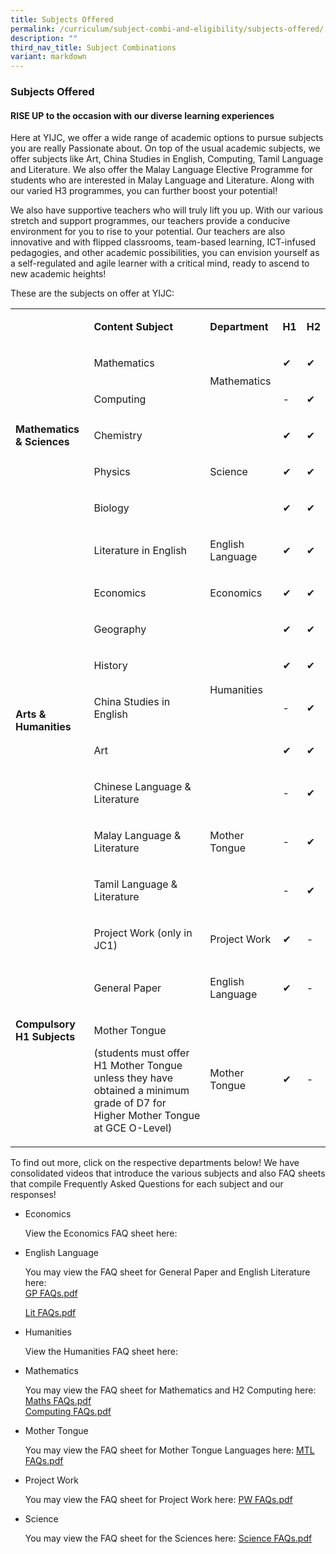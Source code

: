 ```yaml
---
title: Subjects Offered
permalink: /curriculum/subject-combi-and-eligibility/subjects-offered/
description: ""
third_nav_title: Subject Combinations
variant: markdown
---
```

<h3><strong>Subjects Offered</strong></h3><h4><strong>RISE UP to the occasion with our diverse&nbsp;learning&nbsp;experiences</strong></h4><p>Here at YIJC, we offer a wide range of academic options to pursue subjects you are really Passionate about. On top of the usual academic subjects, we offer subjects like Art, China Studies in English, Computing, Tamil Language and Literature. We also offer the Malay Language Elective Programme for students who are interested in Malay Language and Literature. Along with our varied H3 programmes, you can further boost your potential!</p><p>We also have supportive teachers who will truly lift you up. With our various stretch and support programmes, our teachers provide a conducive environment for you to rise to your potential. Our teachers are also innovative and with flipped classrooms, team-based learning, ICT-infused pedagogies, and other academic possibilities, you can envision yourself as a self-regulated and agile learner with a critical mind, ready to ascend to new academic heights!</p><p>These are the subjects on offer at YIJC:</p><table><tbody><tr><td rowspan="1" colspan="1"><p></p></td><td rowspan="1" colspan="1"><p><strong>Content Subject</strong></p></td><td rowspan="1" colspan="1"><p><strong>Department</strong></p></td><td rowspan="1" colspan="1"><p><strong>H1</strong></p></td><td rowspan="1" colspan="1"><p><strong>H2</strong></p></td></tr><tr><td rowspan="5" colspan="1"><p><strong>Mathematics &amp; Sciences</strong></p></td><td rowspan="1" colspan="1"><p>Mathematics</p></td><td rowspan="2" colspan="1"><p>Mathematics</p></td><td rowspan="1" colspan="1"><p>✔</p></td><td rowspan="1" colspan="1"><p>✔</p></td></tr><tr><td rowspan="1" colspan="1"><p>Computing</p></td><td rowspan="1" colspan="1"><p>-</p></td><td rowspan="1" colspan="1"><p>✔</p></td></tr><tr><td rowspan="1" colspan="1"><p>Chemistry</p></td><td rowspan="3" colspan="1"><p>Science</p></td><td rowspan="1" colspan="1"><p>✔</p></td><td rowspan="1" colspan="1"><p>✔</p></td></tr><tr><td rowspan="1" colspan="1"><p>Physics</p></td><td rowspan="1" colspan="1"><p>✔</p></td><td rowspan="1" colspan="1"><p>✔</p></td></tr><tr><td rowspan="1" colspan="1"><p>Biology</p></td><td rowspan="1" colspan="1"><p>✔</p></td><td rowspan="1" colspan="1"><p>✔</p></td></tr><tr><td rowspan="9" colspan="1"><p><strong>Arts &amp; Humanities</strong></p></td><td rowspan="1" colspan="1"><p>Literature in English</p></td><td rowspan="1" colspan="1"><p>English Language</p></td><td rowspan="1" colspan="1"><p>✔</p></td><td rowspan="1" colspan="1"><p>✔</p></td></tr><tr><td rowspan="1" colspan="1"><p>Economics</p></td><td rowspan="1" colspan="1"><p>Economics</p></td><td rowspan="1" colspan="1"><p>✔</p></td><td rowspan="1" colspan="1"><p>✔</p></td></tr><tr><td rowspan="1" colspan="1"><p>Geography</p></td><td rowspan="4" colspan="1"><p>Humanities</p></td><td rowspan="1" colspan="1"><p>✔</p></td><td rowspan="1" colspan="1"><p>✔</p></td></tr><tr><td rowspan="1" colspan="1"><p>History</p></td><td rowspan="1" colspan="1"><p>✔</p></td><td rowspan="1" colspan="1"><p>✔</p></td></tr><tr><td rowspan="1" colspan="1"><p>China Studies in English</p></td><td rowspan="1" colspan="1"><p>-</p></td><td rowspan="1" colspan="1"><p>✔</p></td></tr><tr><td rowspan="1" colspan="1"><p>Art</p></td><td rowspan="1" colspan="1"><p>✔</p></td><td rowspan="1" colspan="1"><p>✔</p></td></tr><tr><td rowspan="1" colspan="1"><p>Chinese Language &amp; Literature</p></td><td rowspan="3" colspan="1"><p>Mother Tongue</p></td><td rowspan="1" colspan="1"><p>-</p></td><td rowspan="1" colspan="1"><p>✔</p></td></tr><tr><td rowspan="1" colspan="1"><p>Malay Language &amp; Literature</p></td><td rowspan="1" colspan="1"><p>-</p></td><td rowspan="1" colspan="1"><p>✔</p></td></tr><tr><td rowspan="1" colspan="1"><p>Tamil Language &amp; Literature</p></td><td rowspan="1" colspan="1"><p>-</p></td><td rowspan="1" colspan="1"><p>✔</p></td></tr><tr><td rowspan="3" colspan="1"><p><strong>Compulsory H1 Subjects</strong></p></td><td rowspan="1" colspan="1"><p>Project Work (only in JC1)</p></td><td rowspan="1" colspan="1"><p>Project Work</p></td><td rowspan="1" colspan="1"><p>✔</p></td><td rowspan="1" colspan="1"><p>-</p></td></tr><tr><td rowspan="1" colspan="1"><p>General Paper</p></td><td rowspan="1" colspan="1"><p>English Language</p></td><td rowspan="1" colspan="1"><p>✔</p></td><td rowspan="1" colspan="1"><p>-</p></td></tr><tr><td rowspan="1" colspan="1"><p>Mother Tongue</p><p>(students must offer H1 Mother Tongue unless they have obtained a minimum grade of D7 for Higher Mother Tongue at GCE O-Level)</p></td><td rowspan="1" colspan="1"><p>Mother Tongue</p></td><td rowspan="1" colspan="1"><p>✔</p></td><td rowspan="1" colspan="1"><p>-</p></td></tr></tbody></table><p>To find out more, click on the respective departments below! We have consolidated videos that introduce the various subjects and also FAQ sheets that compile Frequently Asked Questions for each subject and our responses!</p><ul><li><p>Economics</p> View the Economics FAQ sheet here:
	<p></p></li><li><p>English Language</p><p>You may view the FAQ sheet for General Paper and English Literature here: <br><a href="/files/Subjoff/GP_FAQ.pdf" rel="noopener noreferrer nofollow" target="_new">GP FAQs.pdf</a></p><p><a href="/files/English_Literature_FAQs_2024.pdf" rel="noopener noreferrer nofollow" target="_blank">Lit FAQs.pdf</a></p></li><li><p>Humanities</p>
	View the Humanities FAQ sheet here: <p></p></li><li><p>Mathematics</p><p>You may view the FAQ sheet for Mathematics and H2 Computing here:<br><a href="/files/Subjoff/Math_FAQ.pdf" rel="noopener noreferrer nofollow" target="_new">Maths FAQs.pdf</a><br><a href="/files/Subjoff/Computing_FAQ.pdf" rel="noopener noreferrer nofollow" target="_new">Computing </a><a href="/files/2024_Math_Dept_Computing_FAQ_sheet.pdf" rel="noopener noreferrer nofollow" target="_new">FAQs</a><a href="/files/Subjoff/Computing_FAQ.pdf" rel="noopener noreferrer nofollow" target="_new">.pdf</a></p></li><li><p>Mother Tongue</p><p>You may view the FAQ sheet for Mother Tongue Languages here:&nbsp;<a href="/files/Subjoff/MTL_FAQ.pdf" rel="noopener noreferrer nofollow" target="_new">MTL FAQs.pdf</a></p></li><li><p>Project Work</p><p>You may view the FAQ sheet for Project Work here: <a href="/files/Subjoff/PW_FAQ.pdf" rel="noopener noreferrer nofollow" target="_new">PW FAQs.pdf</a></p></li><li><p>Science</p><p>You may view the FAQ sheet for the Sciences here: <a href="/files/Subjoff/Science_FAQ.pdf" rel="noopener noreferrer nofollow" target="_new">Science FAQs.pdf</a></p></li></ul><p></p>